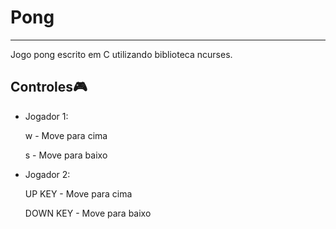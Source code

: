 # Pong
***
 Jogo pong escrito em C utilizando biblioteca ncurses.

 ## Controles:video_game:

 * Jogador 1:

   w - Move para cima
   
   s - Move para baixo 

 * Jogador 2:

   UP KEY - Move para cima 
   
   DOWN KEY - Move para baixo 
